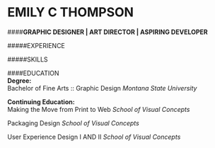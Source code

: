 # EMILY C THOMPSON  
####**GRAPHIC DESIGNER | ART DIRECTOR | ASPIRING DEVELOPER**

#####EXPERIENCE


#####SKILLS

####EDUCATION  
**Degree:**  
Bachelor of Fine Arts :: Graphic Design
_Montana State University_

**Continuing Education:**  
Making the Move from Print to Web
_School of Visual Concepts_

Packaging Design
_School of Visual Concepts_

User Experience Design I AND II
_School of Visual Concepts_


